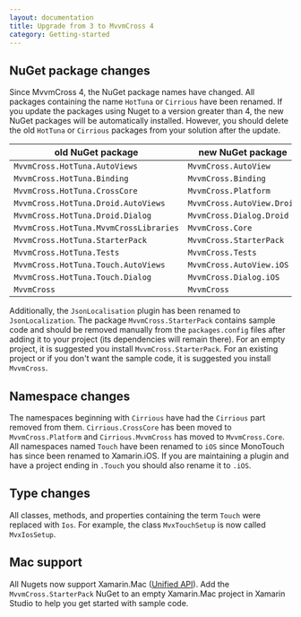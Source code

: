 ```yaml
---
layout: documentation
title: Upgrade from 3 to MvvmCross 4
category: Getting-started
---
```

## NuGet package changes

Since MvvmCross 4, the NuGet package names have changed. All packages containing the name `HotTuna` or `Cirrious` have been renamed. If you update the packages using Nuget to a version greater than 4, the new NuGet packages will be automatically installed. However, you should delete the old `HotTuna` or `Cirrious` packages from your solution after the update.

old NuGet package                      | new NuGet package
-------------------------------------- | -----------------
`MvvmCross.HotTuna.AutoViews`          | `MvvmCross.AutoView`
`MvvmCross.HotTuna.Binding`            | `MvvmCross.Binding`
`MvvmCross.HotTuna.CrossCore`          | `MvvmCross.Platform`
`MvvmCross.HotTuna.Droid.AutoViews`    | `MvvmCross.AutoView.Droid`
`MvvmCross.HotTuna.Droid.Dialog`       | `MvvmCross.Dialog.Droid`
`MvvmCross.HotTuna.MvvmCrossLibraries` | `MvvmCross.Core`
`MvvmCross.HotTuna.StarterPack`        | `MvvmCross.StarterPack`
`MvvmCross.HotTuna.Tests`              | `MvvmCross.Tests`
`MvvmCross.HotTuna.Touch.AutoViews`    | `MvvmCross.AutoView.iOS`
`MvvmCross.HotTuna.Touch.Dialog`       | `MvvmCross.Dialog.iOS`
`MvvmCross`                            | `MvvmCross`

Additionally, the `JsonLocalisation` plugin has been renamed to `JsonLocalization`.
The package `MvvmCross.StarterPack` contains sample code and should be removed manually from the `packages.config` files after adding it to your project (its dependencies will remain there). For an empty project, it is suggested you install `MvvmCross.StarterPack`. For an existing project or if you don't want the sample code, it is suggested you install `MvvmCross`.

## Namespace changes

The namespaces beginning with `Cirrious` have had the `Cirrious` part removed from them. `Cirrious.CrossCore` has been moved to `MvvmCross.Platform` and `Cirrious.MvvmCross` has moved to `MvvmCross.Core`. All namespaces named `Touch` have been renamed to `iOS` since MonoTouch has since been renamed to Xamarin.iOS. If you are maintaining a plugin and have a project ending in `.Touch` you should also rename it to `.iOS`.

## Type changes

All classes, methods, and properties containing the term `Touch` were replaced with `Ios`. For example, the class `MvxTouchSetup` is now called `MvxIosSetup`.

## Mac support

All Nugets now support Xamarin.Mac ([Unified API](https://developer.xamarin.com/guides/cross-platform/macios/unified/)). Add the `MvvmCross.StarterPack` NuGet to an empty Xamarin.Mac project in Xamarin Studio to help you get started with sample code.

